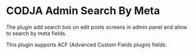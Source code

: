 # CODJA Admin Search By Meta
The plugin add search box on edit posts screens in admin panel and allow to search by meta fields.

This plugin supports ACF (Advanced Custom Fields plugin) fields.